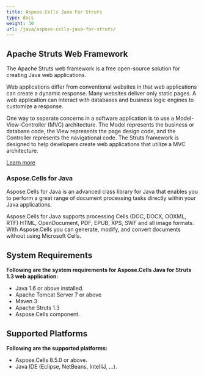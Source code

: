 ```yaml
---
title: Aspose.Cells Java For Struts
type: docs
weight: 30
url: /java/aspose-cells-java-for-struts/
---
```


## **Apache Struts Web Framework**
The Apache Struts web framework is a free open-source solution for creating Java web applications.

Web applications differ from conventional websites in that web applications can create a dynamic response. Many websites deliver only static pages. A web application can interact with databases and business logic engines to customize a response.

One way to separate concerns in a software application is to use a Model-View-Controller (MVC) architecture. The Model represents the business or database code, the View represents the page design code, and the Controller represents the navigational code. The Struts framework is designed to help developers create web applications that utilize a MVC architecture.

[Learn more](http://struts.apache.org/birdseye.html)
### **Aspose.Cells for Java**
Aspose.Cells for Java is an advanced class library for Java that enables you to perform a great range of document processing tasks directly within your Java
applications.

Aspose.Cells for Java supports processing Cells (DOC, DOCX, OOXML, RTF) HTML, OpenDocument, PDF, EPUB, XPS, SWF and all image formats. With Aspose.Cells you can
generate, modify, and convert documents without using Microsoft Cells.
## **System Requirements**
**Following are the system requirements for Aspose.Cells Java for Struts 1.3 web application:**

- Java 1.6 or above installed.
- Apache Tomcat Server 7 or above
- Maven 3
- Apache Struts 1.3
- Aspose.Cells component.
## **Supported Platforms**
**Following are the supported platforms:**

- Aspose.Cells 8.5.0 or above.
- Java IDE (Eclipse, NetBeans, IntelliJ, ...).

